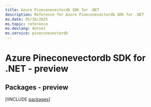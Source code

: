 ```yaml
---
title: Azure Pineconevectordb SDK for .NET
description: Reference for Azure Pineconevectordb SDK for .NET
ms.date: 05/26/2025
ms.topic: reference
ms.devlang: dotnet
ms.service: pineconevectordb
---
```

# Azure Pineconevectordb SDK for .NET - preview
## Packages - preview
[!INCLUDE [packages](pineconevectordb-index.md)]